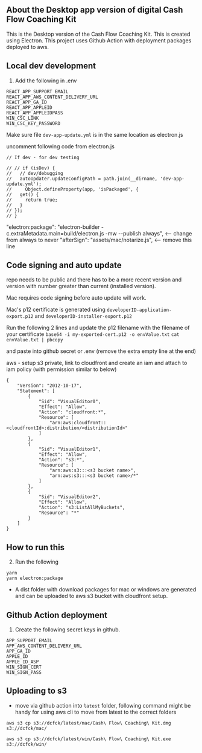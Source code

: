 ## About the Desktop app version of digital Cash Flow Coaching Kit

This is the Desktop version of the Cash Flow Coaching Kit. This is created using Electron. This project uses Github Action with deployment packages deployed to aws.

## Local dev development

1. Add the following in .env

```
REACT_APP_SUPPORT_EMAIL
REACT_APP_AWS_CONTENT_DELIVERY_URL
REACT_APP_GA_ID
REACT_APP_APPLEID
REACT_APP_APPLEIDPASS
WIN_CSC_LINK
WIN_CSC_KEY_PASSWORD
```

Make sure file `dev-app-update.yml` is in the same location as electron.js

uncomment following code from electron.js

    // If dev - for dev testing

    // // if (isDev) {
    //   // dev/debugging
    //   autoUpdater.updateConfigPath = path.join(__dirname, 'dev-app-update.yml');
    //     Object.defineProperty(app, 'isPackaged', {
    //   get() {
    //     return true;
    //   }
    // });
    // }

"electron:package": "electron-builder -c.extraMetadata.main=build/electron.js -mw --publish always", <-- change from always to never
"afterSign": "assets/mac/notarize.js", <-- remove this line

## Code signing and auto update

repo needs to be public and there has to be a more recent version and version with number greater than current (installed version).

Mac requires code signing before auto update will work.

Mac's p12 certificate is generated using `developerID-application-export.p12` and `developerID-installer-export.p12`

Run the following 2 lines and update the p12 filename with the filename of your certificate
`base64 -i my-exported-cert.p12 -o envValue.txt`
`cat envValue.txt | pbcopy`

and paste into github secret or .env (remove the extra empty line at the end)

aws -
setup s3 private, link to cloudfront and create an iam and attach to iam policy (with permission similar to below)

```
{
    "Version": "2012-10-17",
    "Statement": [
        {
            "Sid": "VisualEditor0",
            "Effect": "Allow",
            "Action": "cloudfront:*",
            "Resource": [
                "arn:aws:cloudfront::<cloudfrontId>:distribution/<distributionId>"
            ]
        },
        {
            "Sid": "VisualEditor1",
            "Effect": "Allow",
            "Action": "s3:*",
            "Resource": [
                "arn:aws:s3:::<s3 bucket name>",
                "arn:aws:s3:::<s3 bucket name>/*"
            ]
        },
        {
            "Sid": "VisualEditor2",
            "Effect": "Allow",
            "Action": "s3:ListAllMyBuckets",
            "Resource": "*"
        }
    ]
}
```

## How to run this

2. Run the following

```
yarn
yarn electron:package
```

- A dist folder with download packages for mac or windows are generated and can be uploaded to aws s3 bucket with cloudfront setup.

## Github Action deployment

1. Create the following secret keys in github.

```
APP_SUPPORT_EMAIL
APP_AWS_CONTENT_DELIVERY_URL
APP_GA_ID
APPLE_ID
APPLE_ID_ASP
WIN_SIGN_CERT
WIN_SIGN_PASS
```

## Uploading to s3

- move via github action into `latest` folder, following command might be handy for using aws cli to move from latest to the correct folders

`aws s3 cp s3://dcfck/latest/mac/Cash\ Flow\ Coaching\ Kit.dmg s3://dcfck/mac/`

`aws s3 cp s3://dcfck/latest/win/Cash\ Flow\ Coaching\ Kit.exe s3://dcfck/win/`

